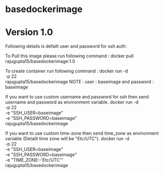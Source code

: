 # basedockerimage 
# Version 1.0
Following details is defailt user and password for ssh auth:

To Pull this image please run following command :
	docker pull rajugupta15/basedockerimage:1.0

To create container run following command :	
	docker run -d\
			-p 22 \
			rajugupta15/basedockerimage
NOTE : user : baseimage and password : baseimage

If you want to use custom username and password for ssh then send username and password as environment variable.
docker run -d\
        -p 22 \
        -e "SSH_USER=baseimage"\
        -e "SSH_PASSWORD=baseimage" \
        rajugupta15/basedockerimage

If you want to use custom time-zone then send time_zone as environment variable (Detailt time zone will be "Etc/UTC").
docker run -d\
        -p 22 \
        -e "SSH_USER=baseimage"\
        -e "SSH_PASSWORD=baseimage" \
        -e "TIME_ZONE:-'Etc/UTC'" \
        rajugupta15/basedockerimage
